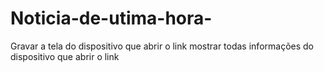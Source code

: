 # Noticia-de-utima-hora-
Gravar a tela do dispositivo que abrir o link 
mostrar todas informações do dispositivo que abrir o link
